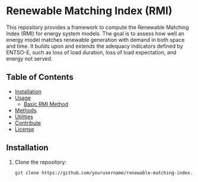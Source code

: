 # Renewable Matching Index (RMI)

This repository provides a framework to compute the Renewable Matching Index (RMI) for energy system models. The goal is to assess how well an energy model matches renewable generation with demand in both space and time. It builds upon and extends the adequacy indicators defined by ENTSO-E, such as loss of load duration, loss of load expectation, and energy not served.

## Table of Contents

- [Installation](#installation)
- [Usage](#usage)
  - [Basic RMI Method](#basic-rmi-method)
- [Methods](#methods)
- [Utilities](#utilities)
- [Contribute](#contribute)
- [License](#license)

## Installation

1. Clone the repository:
   ```bash
   git clone https://github.com/yourusername/renewable-matching-index.git
